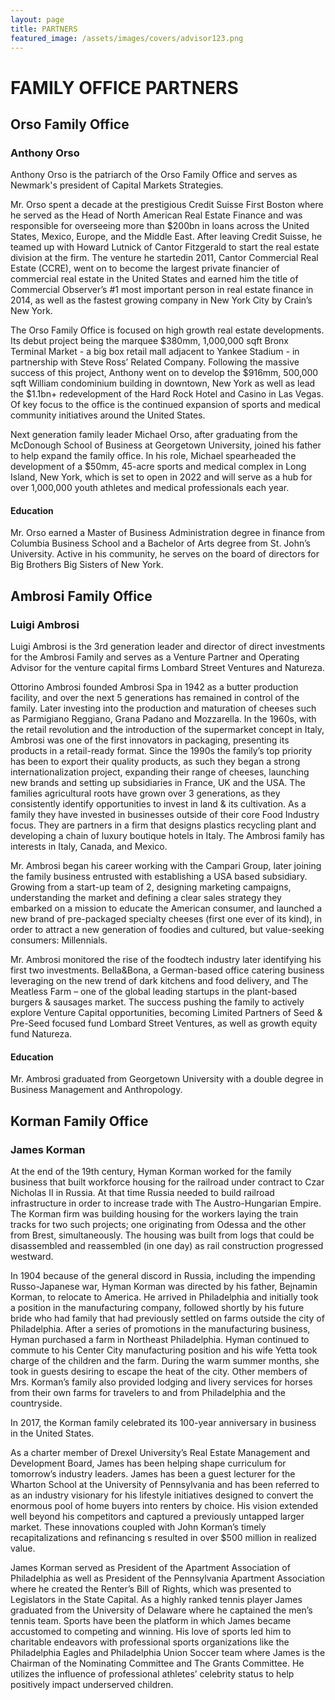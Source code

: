 ```yaml
---
layout: page
title: PARTNERS
featured_image: /assets/images/covers/advisor123.png
---
```


# FAMILY OFFICE PARTNERS


## Orso Family Office 
### Anthony Orso

Anthony Orso is the patriarch of the Orso Family Office and serves as Newmark's president of Capital Markets Strategies.

Mr. Orso spent a decade at the prestigious Credit Suisse First Boston where he served as the Head of North American Real Estate Finance and was responsible for overseeing more than $200bn in loans across the United States, Mexico, Europe, and the Middle East. After leaving Credit Suisse, he teamed up with Howard Lutnick of Cantor Fitzgerald to start the real estate division at the firm. The venture he startedin 2011, Cantor Commercial Real Estate (CCRE), went on to become the largest private financier of commercial real estate in the United States and earned him the title of Commercial Observer’s #1 most important person in real estate finance in 2014, as well as the fastest growing company in New York City by Crain’s New York. 

The Orso Family Office is focused on high growth real estate developments. Its debut project being the marquee $380mm, 1,000,000 sqft Bronx Terminal Market - a big box retail mall adjacent to Yankee Stadium - in partnership with Steve Ross’ Related Company. Following the massive success of this project, Anthony went on to develop the $916mm, 500,000 sqft William condominium building in downtown, New York as well as lead the $1.1bn+ redevelopment of the Hard Rock Hotel and Casino in Las Vegas. Of key focus to the office is the continued expansion of sports and medical community initiatives around the United States.

Next generation family leader Michael Orso, after graduating from the McDonough School of Business at Georgetown University, joined his father to help expand the family office. In his role, Michael spearheaded the development of a $50mm, 45-acre sports and medical complex in Long Island, New York, which is set to open in 2022 and will serve as a hub for over 1,000,000 youth athletes and medical professionals each year.

	
	
#### Education

Mr. Orso earned a Master of Business Administration degree in finance from Columbia Business School and a Bachelor of Arts degree from St. John’s University. Active in his community, he serves on the board of directors for Big Brothers Big Sisters of New York.
	
	

<!-- <div class="alignleft">
	<img src="/assets/images/people/.jpeg" alt="left" style="width:200px;">
</div> -->
## Ambrosi Family Office 
### Luigi Ambrosi

Luigi Ambrosi is the 3rd generation leader and director of direct investments for the Ambrosi Family and serves as a Venture Partner and Operating Advisor for the venture capital firms Lombard Street Ventures and Natureza. 

Ottorino Ambrosi founded Ambrosi Spa in 1942 as a butter production facility, and over the next 5 generations has remained in control of the family. Later investing into the production and maturation of cheeses such as Parmigiano Reggiano, Grana Padano and Mozzarella. In the 1960s, with the retail revolution and the introduction of the supermarket concept in Italy, Ambrosi was one of the first innovators in packaging, presenting its products in a retail-ready format. Since the 1990s the family’s top priority has been to export their quality products, as such they began a strong internationalization project, expanding their range of cheeses, launching new brands and setting up subsidiaries in France, UK and the USA. The families agricultural roots have grown over 3 generations, as they consistently identify opportunities to invest in land & its cultivation. As a family they have invested in businesses outside of their core Food Industry focus. They are partners in a firm that designs plastics recycling plant and developing a chain of luxury boutique hotels in Italy. The Ambrosi family has interests in Italy, Canada, and Mexico.

Mr. Ambrosi began his career working with the Campari Group, later joining the family business entrusted with establishing a USA based subsidiary. Growing from a start-up team of 2, designing marketing campaigns,  understanding the market and defining a clear sales strategy they embarked on a mission to educate the American consumer, and launched a new brand of pre-packaged specialty cheeses (first one ever of its kind), in order to attract a new generation of foodies and cultured, but value-seeking consumers: Millennials. 

Mr. Ambrosi monitored the rise of the foodtech industry later identifying his first two investments. Bella&Bona, a German-based office catering business leveraging on the new trend of dark kitchens and food delivery, and The Meatless Farm – one of the global leading startups in the plant-based burgers & sausages market. The success pushing the family to actively explore Venture Capital opportunities, becoming Limited Partners of Seed & Pre-Seed focused fund Lombard Street Ventures, as well as growth equity fund Natureza.

#### Education
Mr. Ambrosi graduated from Georgetown University with a double degree in Business Management and Anthropology.
	
<!-- <div class="alignleft">
	<img src="/assets/images/people/.jpeg" alt="left" style="width:200px;">
</div> -->
## Korman Family Office 
### James Korman

At the end of the 19th century, Hyman Korman worked for the family business that built workforce housing for the railroad under contract to Czar Nicholas II in Russia. At that time Russia needed to build railroad infrastructure in order to increase trade with The Austro-Hungarian Empire. The Korman firm was building housing for the workers laying the train tracks for two such projects; one originating from Odessa and the other from Brest, simultaneously. The housing was built from logs that could be disassembled and reassembled (in one day) as rail construction progressed westward. 

In 1904 because of the general discord in Russia, including the impending Russo-Japanese war, Hyman Korman was directed by his father, Bejnamin Korman, to relocate to America. He arrived in Philadelphia and initially took a position in the manufacturing company, followed shortly by his future bride who had family that had previously settled on farms outside the city of Philadelphia. After a series of promotions in the manufacturing business, Hyman purchased a farm in Northeast Philadelphia. Hyman continued to commute to his Center City manufacturing position and his wife Yetta took charge of the children and the farm. During the warm summer months, she took in guests desiring to escape the heat of the city. Other members of Mrs. Korman’s family also provided lodging and livery services for horses from their own farms for travelers to and from Philadelphia and the countryside.

In 2017, the Korman family celebrated its 100-year anniversary in business in the United States.

As a charter member of Drexel University’s Real Estate Management and Development Board, James has been helping shape curriculum for tomorrow’s industry leaders. James has been a guest lecturer for the Wharton School at the University of Pennsylvania and has been referred to as an industry visionary for his lifestyle initiatives designed to convert the enormous pool of home buyers into renters by choice. His vision extended well beyond his competitors and captured a previously untapped larger market. These innovations coupled with John Korman’s timely recapitalizations and refinancing s resulted in over $500 million in realized value.

James Korman served as President of the Apartment Association of Philadelphia as well as President of the Pennsylvania Apartment Association where he created the Renter’s Bill of Rights, which was presented to Legislators in the State Capital. As a highly ranked tennis player James graduated from the University of Delaware where he captained the men’s tennis team. Sports have been the platform in which James became accustomed to competing and winning. His love of sports led him to charitable endeavors with professional sports organizations like the Philadelphia Eagles and Philadelphia Union Soccer team where James is the Chairman of the Nominating Committee and The Grants Committee. He utilizes the influence of professional athletes’ celebrity status to help positively impact underserved children.	
	
	


